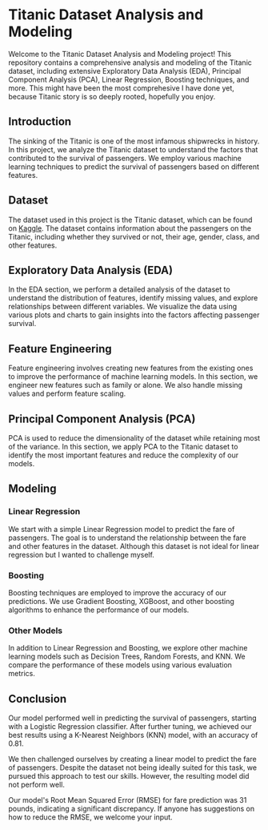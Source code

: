 

# Titanic Dataset Analysis and Modeling

Welcome to the Titanic Dataset Analysis and Modeling project! This repository contains a comprehensive analysis and modeling of the Titanic dataset, including extensive Exploratory Data Analysis (EDA), Principal Component Analysis (PCA), Linear Regression, Boosting techniques, and more.
This might have been the most comprehesive I have done yet, because Titanic story is so deeply rooted, hopefully you enjoy.

## Introduction

The sinking of the Titanic is one of the most infamous shipwrecks in history. In this project, we analyze the Titanic dataset to understand the factors that contributed to the survival of passengers. We employ various machine learning techniques to predict the survival of passengers based on different features.

## Dataset

The dataset used in this project is the Titanic dataset, which can be found on [Kaggle](https://www.kaggle.com/c/titanic/data). The dataset contains information about the passengers on the Titanic, including whether they survived or not, their age, gender, class, and other features.


## Exploratory Data Analysis (EDA)

In the EDA section, we perform a detailed analysis of the dataset to understand the distribution of features, identify missing values, and explore relationships between different variables. We visualize the data using various plots and charts to gain insights into the factors affecting passenger survival.

## Feature Engineering

Feature engineering involves creating new features from the existing ones to improve the performance of machine learning models. In this section, we engineer new features such as family or alone. We also handle missing values and perform feature scaling.

## Principal Component Analysis (PCA)

PCA is used to reduce the dimensionality of the dataset while retaining most of the variance. In this section, we apply PCA to the Titanic dataset to identify the most important features and reduce the complexity of our models.

## Modeling

### Linear Regression

We start with a simple Linear Regression model to predict the fare of passengers. The goal is to understand the relationship between the fare and other features in the dataset.
Although this dataset is not ideal for linear regression but I wanted to challenge myself.

### Boosting

Boosting techniques are employed to improve the accuracy of our predictions. We use Gradient Boosting, XGBoost, and other boosting algorithms to enhance the performance of our models.

### Other Models

In addition to Linear Regression and Boosting, we explore other machine learning models such as Decision Trees, Random Forests, and KNN. We compare the performance of these models using various evaluation metrics.

## Conclusion

Our model performed well in predicting the survival of passengers, starting with a Logistic Regression classifier. After further tuning, we achieved our best results using a K-Nearest Neighbors (KNN) model, with an accuracy of 0.81.

We then challenged ourselves by creating a linear model to predict the fare of passengers. Despite the dataset not being ideally suited for this task, we pursued this approach to test our skills. However, the resulting model did not perform well.

Our model's Root Mean Squared Error (RMSE) for fare prediction was 31 pounds, indicating a significant discrepancy. If anyone has suggestions on how to reduce the RMSE, we welcome your input.
